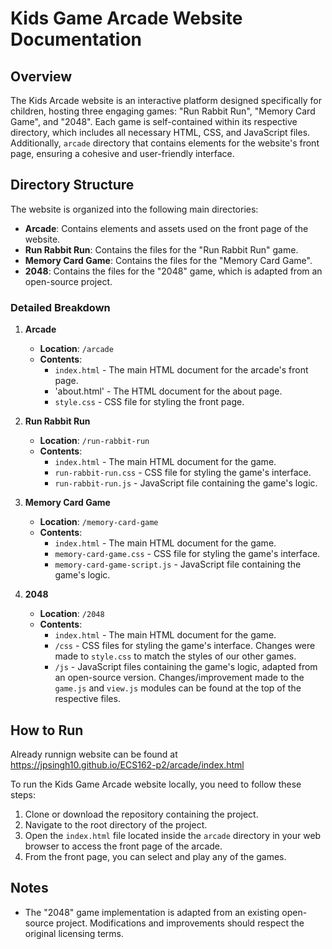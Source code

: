 # Kids Game Arcade Website Documentation

## Overview

The Kids Arcade website is an interactive platform designed specifically for
children, hosting three engaging games: "Run Rabbit Run",
"Memory Card Game", and "2048". Each game is self-contained within its respective
directory, which includes all necessary HTML, CSS, and JavaScript files.
Additionally, `arcade` directory that contains elements for
the website's front page, ensuring a cohesive and user-friendly interface.

## Directory Structure

The website is organized into the following main directories:

- **Arcade**: Contains elements and assets used on the front page of the website.
- **Run Rabbit Run**: Contains the files for the "Run Rabbit Run" game.
- **Memory Card Game**: Contains the files for the "Memory Card Game".
- **2048**: Contains the files for the "2048" game, which is adapted from an
  open-source project.

### Detailed Breakdown

1. **Arcade**

   - **Location**: `/arcade`
   - **Contents**:
     - `index.html` - The main HTML document for the arcade's front page.
     - 'about.html' - The HTML document for the about page.
     - `style.css` - CSS file for styling the front page.

2. **Run Rabbit Run**

   - **Location**: `/run-rabbit-run`
   - **Contents**:
     - `index.html` - The main HTML document for the game.
     - `run-rabbit-run.css` - CSS file for styling the game's interface.
     - `run-rabbit-run.js` - JavaScript file containing the game's logic.

3. **Memory Card Game**

   - **Location**: `/memory-card-game`
   - **Contents**:
     - `index.html` - The main HTML document for the game.
     - `memory-card-game.css` - CSS file for styling the game's interface.
     - `memory-card-game-script.js` - JavaScript file containing the game's logic.

4. **2048**

   - **Location**: `/2048`
   - **Contents**:
     - `index.html` - The main HTML document for the game.
     - `/css` - CSS files for styling the game's interface.
       Changes were made to `style.css` to match the styles of our other games.
     - `/js` - JavaScript files containing the game's logic, adapted from an
       open-source version. Changes/improvement made to the `game.js` and `view.js` modules
       can be found at the top of the respective files.

## How to Run

Already runnign website can be found at https://jpsingh10.github.io/ECS162-p2/arcade/index.html

To run the Kids Game Arcade website locally, you need to follow these steps:

1. Clone or download the repository containing the project.
2. Navigate to the root directory of the project.
3. Open the `index.html` file located inside the `arcade` directory in your web
   browser to access the front page of the arcade.
4. From the front page, you can select and play any of the games.

## Notes

- The "2048" game implementation is adapted from an existing open-source project.
  Modifications and improvements should respect the original licensing terms.
